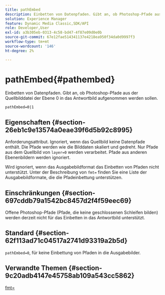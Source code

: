 ```yaml
---
title: pathEmbed
description: Einbetten von Datenpfaden. Gibt an, ob Photoshop-Pfade aus der Quellbilddatei der Ebene 0 in das Antwortbild aufgenommen werden sollen.
solution: Experience Manager
feature: Dynamic Media Classic,SDK/API
role: Developer,User
exl-id: a3b305eb-0313-4c58-bd47-4f87e09d0e0b
source-git-commit: 67e12fae514341137e4218ea950f34da0d9997f3
workflow-type: tm+mt
source-wordcount: '146'
ht-degree: 2%

---
```


# pathEmbed{#pathembed}

Einbetten von Datenpfaden. Gibt an, ob Photoshop-Pfade aus der Quellbilddatei der Ebene 0 in das Antwortbild aufgenommen werden sollen.

`pathEmbed=0|1`

## Eigenschaften {#section-26eb1c9e13574a0eae39f6d5b92c8995}

Anforderungsattribut. Ignoriert, wenn das Quellbild keine Datenpfade enthält. Die Pfade werden wie die Bilddaten skaliert und gedreht. Nur Pfade aus dem Quellbild von `layer=0` werden verarbeitet. Pfade aus anderen Ebenenbildern werden ignoriert.

Wird ignoriert, wenn das Ausgabebildformat das Einbetten von Pfaden nicht unterstützt. Unter der Beschreibung von `fmt=` finden Sie eine Liste der Ausgabebildformate, die die Pfadeinbettung unterstützen.

## Einschränkungen {#section-697cddb79a1542bc8457d2f4f59eec69}

Offene Photoshop-Pfade (Pfade, die keine geschlossenen Schleifen bilden) werden derzeit nicht für das Einbetten in das Antwortbild unterstützt.

## Standard {#section-62f113ad71c04517a2741d93319a2b5d}

`pathEmbed=0`, für keine Einbettung von Pfaden in die Ausgabebilder.

## Verwandte Themen {#section-9c20adb4147e45758ab109a543cc5862}

[fmt=](../../../../../is-api/http-ref/image-serving-api-ref/c-http-protocol-reference/c-command-reference/r-is-http-fmt.md#reference-cdf10043423b45ba9fe15157fb3ae37a)

